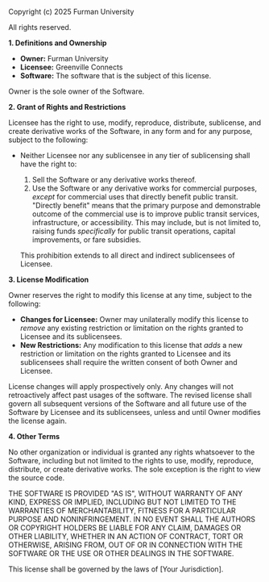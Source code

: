 Copyright (c) 2025 Furman University

All rights reserved.

**1. Definitions and Ownership**

- **Owner:** Furman University
- **Licensee:** Greenville Connects
- **Software:** The software that is the subject of this license.

Owner is the sole owner of the Software.

**2. Grant of Rights and Restrictions**

Licensee has the right to use, modify, reproduce, distribute, sublicense, and create derivative works of the Software, in any form and for any purpose, subject to the following:

- Neither Licensee nor any sublicensee in any tier of sublicensing shall have the right to:

  1.  Sell the Software or any derivative works thereof.
  2.  Use the Software or any derivative works for commercial purposes, _except_ for commercial uses that directly benefit public transit. "Directly benefit" means that the primary purpose and demonstrable outcome of the commercial use is to improve public transit services, infrastructure, or accessibility. This may include, but is not limited to, raising funds _specifically_ for public transit operations, capital improvements, or fare subsidies.

  This prohibition extends to all direct and indirect sublicensees of Licensee.

**3. License Modification**

Owner reserves the right to modify this license at any time, subject to the following:

- **Changes for Licensee:** Owner may unilaterally modify this license to _remove_ any existing restriction or limitation on the rights granted to Licensee and its sublicensees.
- **New Restrictions:** Any modification to this license that _adds_ a new restriction or limitation on the rights granted to Licensee and its sublicensees shall require the written consent of both Owner and Licensee.

License changes will apply prospectively only. Any changes will not retroactively affect past usages of the software. The revised license shall govern all subsequent versions of the Software and all future use of the Software by Licensee and its sublicensees, unless and until Owner modifies the license again.

**4. Other Terms**

No other organization or individual is granted any rights whatsoever to the Software, including but not limited to the rights to use, modify, reproduce, distribute, or create derivative works. The sole exception is the right to view the source code.

THE SOFTWARE IS PROVIDED "AS IS", WITHOUT WARRANTY OF ANY KIND, EXPRESS OR IMPLIED, INCLUDING BUT NOT LIMITED TO THE WARRANTIES OF MERCHANTABILITY, FITNESS FOR A PARTICULAR PURPOSE AND NONINFRINGEMENT. IN NO EVENT SHALL THE AUTHORS OR COPYRIGHT HOLDERS BE LIABLE FOR ANY CLAIM, DAMAGES OR OTHER LIABILITY, WHETHER IN AN ACTION OF CONTRACT, TORT OR OTHERWISE, ARISING FROM, OUT OF OR IN CONNECTION WITH THE SOFTWARE OR THE USE OR OTHER DEALINGS IN THE SOFTWARE.

This license shall be governed by the laws of \[Your Jurisdiction].
